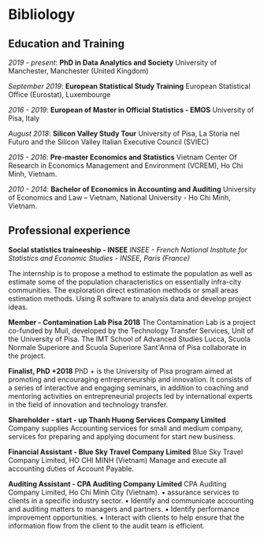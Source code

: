 # Bibliology

## Education and Training

*2019 - present*:  **PhD in Data Analytics and Society** 
University of Manchester, Manchester (United Kingdom)

*September 2019*: **European Statistical Study Training**
European Statistical Office (Eurostat), Luxembourge

*2016 - 2019*: **European of Master in Official Statistics - EMOS** 
University of Pisa, Italy

*August 2018*: **Silicon Valley Study Tour** 
University of Pisa, La Storia nel Futuro and the Silicon Valley Italian Executive Council (SVIEC)

*2015 - 2016*: **Pre-master Economics and Statistics**
Vietnam Center Of Research in Economics Management and Environment (VCREM), Ho Chi Minh, Vietnam.

*2010 - 2014*: **Bachelor of Economics in Accounting and Auditing**
University of Economics and Law – Vietnam, National University - Ho Chi Minh, Vietnam.


## Professional experience

**Social statistics traineeship - INSEE**
 *INSEE - French National Institute for Statistics and Economic Studies - INSEE, Paris (France)*

The internship is to propose a method to estimate the population as well as estimate some of the population characteristics on essentially infra-city communities.
The exploration direct estimation methods or small areas estimation methods.
Using R software to analysis data and develop project ideas.

**Member - Contamination Lab Pisa 2018** 
The Contamination Lab is a project co-funded by Muil, developed by the Technology Transfer Services, Unit of the University of Pisa. The IMT School of Advanced Studies Lucca, Scuola Normale Superiore and Scuola Superiore Sant'Anna of Pisa collaborate in the project.

**Finalist, PhD +2018**
PhD + is the University of Pisa program aimed at promoting and encouraging entrepreneurship and innovation. It consists of a series of interactive and engaging seminars, in addition to coaching and mentoring activities on entrepreneurial projects led by international experts in the field of innovation and technology transfer.

**Shareholder - start - up Thanh Huong Services Company Limited** 
Company supplies Accounting services for small and medium company, services for preparing and applying document for start new business.

**Financial Assistant - Blue Sky Travel Company Limited**
Blue Sky Travel Company Limited, HO CHI MINH (Vietnam)
Manage and execute all accounting duties of Account Payable.

**Auditing Assistant - CPA Auditing Company Limited**
CPA Auditing Company Limited, Ho Chi Minh City (Vietnam).
▪ assurance services to clients in a specific industry sector.
▪ Identify and communicate accounting and auditing matters to managers and partners.
▪ Identify performance improvement opportunities.
▪ Interact with clients to help ensure that the information flow from the client to the audit team is efficient.

